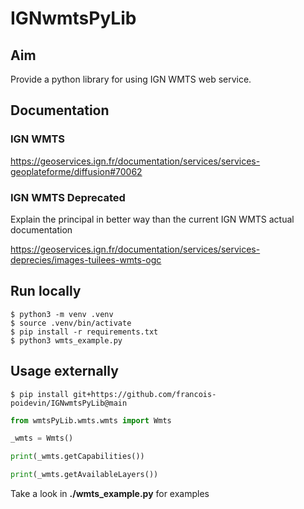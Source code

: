 # IGNwmtsPyLib

## Aim

Provide a python library for using IGN WMTS web service.

## Documentation

### IGN WMTS
https://geoservices.ign.fr/documentation/services/services-geoplateforme/diffusion#70062

### IGN WMTS Deprecated
Explain the principal in better way than the current IGN WMTS actual documentation

https://geoservices.ign.fr/documentation/services/services-deprecies/images-tuilees-wmts-ogc

## Run locally

```shell
$ python3 -m venv .venv
$ source .venv/bin/activate
$ pip install -r requirements.txt
$ python3 wmts_example.py
```

## Usage externally

```shell
$ pip install git+https://github.com/francois-poidevin/IGNwmtsPyLib@main
```

```python
from wmtsPyLib.wmts.wmts import Wmts

_wmts = Wmts()

print(_wmts.getCapabilities())

print(_wmts.getAvailableLayers())

```

Take a look in __./wmts_example.py__ for examples